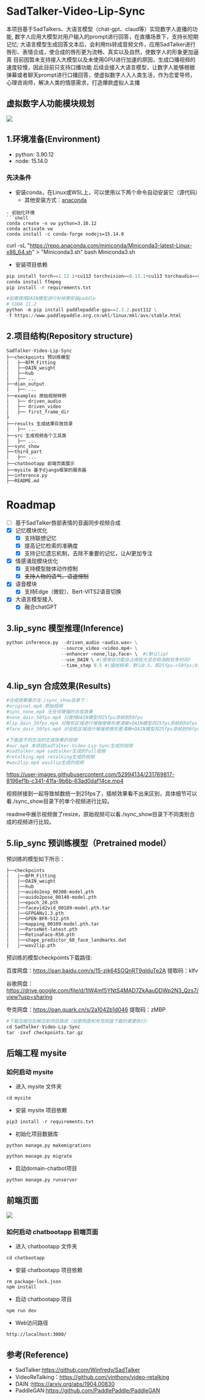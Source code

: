 # SadTalker-Video-Lip-Sync


本项目基于SadTalkers、大语言模型（chat-gpt、claud等）实现数字人直播的功能, 数字人应用大模型对用户输入的prompt进行回答，在直播场景下，支持长短期记忆; 
大语言模型生成回答文本后，会利用tts转成音频文件，应用SadTalker进行唇形、表情合成，使合成的唇形更为流畅、真实以及自然，使数字人的形象更加逼真
目前因暂未支持接入大模型以及未使用GPU进行加速的原因，生成口播视频的速度较慢，因此目前只支持口播功能
后续会接入大语言模型，让数字人能够根据弹幕或者聊天prompt进行口播回答，使虚拟数字人入人类生活，作为恋爱导师，心理咨询师，解决人类的情感需求，打造爆款虚拟人主播

## 虚拟数字人功能模块规划

![](docs/project.png)

## 1.环境准备(Environment)
- python: 3.90.12
- node: 15.14.0

### 先决条件
- 安装conda，在Linux或WSL上，可以使用以下两个命令自动安装它（源代码）
  - 其他安装方式：[anaconda](https://anaconda.org.cn/anaconda/install/windows/)
```shell
- 初始化环境
```shell
conda create -n vw python=3.10.12
conda activate vw
conda install -c conda-forge nodejs=15.14.0
```
curl -sL "https://repo.anaconda.com/miniconda/Miniconda3-latest-Linux-x86_64.sh" > "Miniconda3.sh"
bash Miniconda3.sh

- 安装项目依赖

```python
pip install torch==1.12.1+cu113 torchvision==0.13.1+cu113 torchaudio==0.12.1 --extra-index-url https://download.pytorch.org/whl/cu113
conda install ffmpeg
pip install -r requirements.txt

#如需使用DAIN模型进行补帧需安装paddle
# CUDA 11.2
python -m pip install paddlepaddle-gpu==2.3.2.post112 \
-f https://www.paddlepaddle.org.cn/whl/linux/mkl/avx/stable.html
```

## 2.项目结构(Repository structure)

```
SadTalker-Video-Lip-Sync
├──checkpoints 预训练模型
|   ├──BFM_Fitting
|   ├──DAIN_weight
|   ├──hub
|   ├── ...
├──dian_output
|   ├── ...
├──examples 原始视频样例
|   ├── driven_audio
|   ├── driven_video
|   ├── first_frame_dir
├
├──results 生成结果存放目录
|   ├── ...
├──src 生成视频各个工具类
|   ├── ...
├──sync_show
├──third_part
|   ├── ...
├──chatbootapp 前端页面展示
├──mysite 基于django框架的服务器
├──inference.py
├──README.md
```

# Roadmap
- [ ] 基于SadTalker唇部表情的音画同步视频合成
- [x] 记忆模块优化
    - [x] 支持联想记忆
    - [x] 提高记忆检索的准确度
    - [x] 支持记忆遗忘机制，去除不重要的记忆，让AI更加专注
- [x] 情感涌现模块优化
    - [x] 支持模型肢体动作控制
    - [x] ~~支持人物的语气、语速控制~~
- [x] 语音模块
    - [x] 支持Edge（微软）、Bert-VITS2语音切换
- [x] 大语言模型接入
    - [x] 融合chatGPT

## 3.lip_sync 模型推理(Inference)

```python
python inference.py --driven_audio <audio.wav> \
                    --source_video <video.mp4> \
                    --enhancer <none,lip,face> \  #(默认lip)
                    --use_DAIN \ #(使用该功能会占用较大显存和消耗较多时间)
             		--time_step 0.5 #(插帧频率，默认0.5，即25fps—>50fps;0.25,即25fps—>100fps)
```



## 4.lip_syn 合成效果(Results)

```python
#合成效果展示在./sync_show目录下：
#original.mp4 原始视频
#sync_none.mp4 无任何增强的合成效果
#none_dain_50fps.mp4 只使用DAIN模型将25fps添帧到50fps
#lip_dain_50fps.mp4 对唇形区域进行增强使唇形更清晰+DAIN模型将25fps添帧到50fps
#face_dain_50fps.mp4 对全脸区域进行增强使唇形更清晰+DAIN模型将25fps添帧到50fps

#下面是不同方法的生成效果的视频
#our.mp4 本项目SadTalker-Video-Lip-Sync生成的视频
#sadtalker.mp4 sadtalker生成的full视频
#retalking.mp4 retalking生成的视频
#wav2lip.mp4 wav2lip生成的视频
```

https://user-images.githubusercontent.com/52994134/231769817-8196ef1b-c341-41fa-9b6b-63ad0daf14ce.mp4

视频拼接到一起导致帧数统一到25fps了，插帧效果看不出来区别，具体细节可以看./sync_show目录下的单个视频进行比较。

readme中展示视频做了resize，原始视频可以看./sync_show目录下不同类别合成的视频进行比较。

## 5.lip_sync 预训练模型（Pretrained model）

预训练的模型如下所示：

```
├──checkpoints
|   |──BFM_Fitting
|   |──DAIN_weight
|   |──hub
|   |──auido2exp_00300-model.pth
|   |──auido2pose_00140-model.pth
|   |──epoch_20.pth
|   |──facevid2vid_00189-model.pth.tar
|   |──GFPGANv1.3.pth
|   |──GPEN-BFR-512.pth
|   |──mapping_00109-model.pth.tar
|   |──ParseNet-latest.pth
|   |──RetinaFace-R50.pth
|   |──shape_predictor_68_face_landmarks.dat
|   |──wav2lip.pth
```



预训练的模型checkpoints下载路径:

百度网盘：https://pan.baidu.com/s/15-zjk64SGQnRT9qIduTe2A  提取码：klfv

谷歌网盘：https://drive.google.com/file/d/1lW4mf5YNtS4MAD7ZkAauDDWp2N3_Qzs7/view?usp=sharing

夸克网盘：https://pan.quark.cn/s/2a1042b1d046  提取码：zMBP

```python
#下载压缩包后解压到项目路径（谷歌网盘和夸克网盘下载的需要执行）
cd SadTalker-Video-Lip-Sync 
tar -zxvf checkpoints.tar.gz
```

## 后端工程 mysite
### 如何启动 mysite

- 进入 mysite 文件夹
```shell
cd mysite
```
- 安装 mysite 项目依赖
```shell
pip3 install -r requirements.txt
```
- 初始化项目数据库
```shell
python manage.py makemigrations 
```
```shell
python manage.py migrate 
```
- 启动domain-chatbot项目
```shell
python manage.py runserver
```
## 前端页面
![](docs/demo.png)

###

### 如何启动 chatbootapp 前端页面
- 进入 chatbootapp 文件夹
```shell
cd chatbootapp
```
- 安装 chatbootapp 项目依赖
```shell
rm package-lock.json
npm install
```
- 启动 chatbootapp 项目
```shell
npm run dev
```
- Web访问路径
```shell
http://localhost:3000/
```

## 参考(Reference)

- SadTalker:https://github.com/Winfredy/SadTalker
- VideoReTalking：https://github.com/vinthony/video-retalking
- DAIN :https://arxiv.org/abs/1904.00830
- PaddleGAN:https://github.com/PaddlePaddle/PaddleGAN